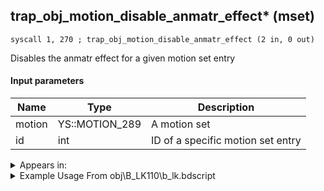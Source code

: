 ## trap_obj_motion_disable_anmatr_effect* (mset)

`syscall 1, 270 ; trap_obj_motion_disable_anmatr_effect (2 in, 0 out)`

Disables the anmatr effect for a given motion set entry

#### Input parameters
| Name | Type | Description
|------|------|------------
| motion   | YS::MOTION_289   | A motion set
| id   | int   | ID of a specific motion set entry




<details>
	<summary>Appears in:</summary>
| filename | Entity (obj)
|----------|-------------
| obj\B_LK110\b_lk.bdscript       | ((B) Scar)          
| obj\B_TR000\b_tr.bdscript       | ((B) Hostile Program)          
| obj\M_EX670\m_ex.bdscript       | ((M) Living Bone)          
| obj\N_HB500_BTL\n_hb.bdscript       | ()          
| obj\N_HB530_BOSS\n_hb.bdscript       | ((N) Squall / Leon (BOSS) (HB))          
| obj\N_HB530_BTL\n_hb.bdscript       | ((N) Squall / Leon (BTL) (HB))          
| obj\N_HB530_BTL2\n_hb.bdscript       | ((N) Squall / Leon (BTL2) (HB))          

</details>

<details>
	<summary>Example Usage From obj\B_LK110\b_lk.bdscript</summary>
```plaintext
L8820:
 popToSp 0
 pushImm 0
 popToSpVal 128
 pushImm 1
 popToSpVal 132
 pushFromFSp 0
 gosub 4, L8975
 pushFromFSp 0
 gosub 4, L8985
 pushFromFSp 0
 pushImm 1
 syscall 1, 211 ; trap_obj_pattern_enable (2 in, 0 out)
 pushFromFSp 0
 pushImm 3
 syscall 1, 271 ; trap_obj_motion_enable_anmatr_effect (2 in, 0 out)
 pushFromFSp 0
 pushImm 7
 syscall 1, 270 ; trap_obj_motion_disable_anmatr_effect (2 in, 0 out)
 pushFromFSp 0
 fetchValue 4
 pushImm 232
 pushImmf 8
 syscall 1, 12 ; trap_sysobj_motion_change (3 in, 0 out)
 pushImm 1
 popToSpVal 108
 pushFromFSp 0
 pushImm 24
 pushImm 2
 syscall 1, 262 ; trap_obj_voice (3 in, 0 out)
```
</details>


